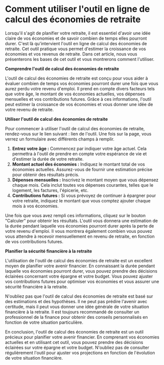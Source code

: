 Comment utiliser l'outil en ligne de calcul des économies de retraite
=====================================================================

Lorsqu'il s'agit de planifier votre retraite, il est essentiel d'avoir une idée claire de vos économies et de savoir combien de temps elles pourront durer. C'est là qu'intervient l'outil en ligne de calcul des économies de retraite. Cet outil pratique vous permet d'estimer la croissance de vos économies et vos revenus de retraite. Dans cet article, nous vous présenterons les bases de cet outil et vous montrerons comment l'utiliser.

**Comprendre l'outil de calcul des économies de retraite**

L'outil de calcul des économies de retraite est conçu pour vous aider à évaluer combien de temps vos économies pourront durer une fois que vous aurez perdu votre revenu d'emploi. Il prend en compte divers facteurs tels que votre âge, le montant de vos économies actuelles, vos dépenses mensuelles et vos contributions futures. Grâce à ces informations, l'outil peut estimer la croissance de vos économies et vous donner une idée de votre revenu de retraite.

**Utiliser l'outil de calcul des économies de retraite**

Pour commencer à utiliser l'outil de calcul des économies de retraite, rendez-vous sur le lien suivant : lien de l'outil. Une fois sur la page, vous verrez un formulaire avec différents champs à remplir.

1. **Entrez votre âge :** Commencez par indiquer votre âge actuel. Cela permettra à l'outil de prendre en compte votre espérance de vie et d'estimer la durée de votre retraite.
2. **Montant actuel des économies :** Indiquez le montant total de vos économies actuelles. Assurez-vous de fournir une estimation précise pour obtenir des résultats précis.
3. **Dépenses mensuelles :** Inscrivez le montant moyen que vous dépensez chaque mois. Cela inclut toutes vos dépenses courantes, telles que le logement, les factures, l'épicerie, etc.
4. **Contributions futures :** Si vous prévoyez de continuer à épargner pour votre retraite, indiquez le montant que vous comptez ajouter chaque mois à vos économies.

Une fois que vous avez rempli ces informations, cliquez sur le bouton "Calculer" pour obtenir les résultats. L'outil vous donnera une estimation de la durée pendant laquelle vos économies pourront durer après la perte de votre revenu d'emploi. Il vous montrera également combien vous pouvez vous attendre à recevoir mensuellement en revenu de retraite, en fonction de vos contributions futures.

**Planifier la sécurité financière à la retraite**

L'utilisation de l'outil de calcul des économies de retraite est un excellent moyen de planifier votre avenir financier. En connaissant la durée pendant laquelle vos économies pourront durer, vous pouvez prendre des décisions éclairées concernant votre épargne et votre budget. Vous pouvez ajuster vos contributions futures pour optimiser vos économies et vous assurer une sécurité financière à la retraite.

N'oubliez pas que l'outil de calcul des économies de retraite est basé sur des estimations et des hypothèses. Il ne peut pas prédire l'avenir avec certitude, mais il peut vous donner une idée générale de votre situation financière à la retraite. Il est toujours recommandé de consulter un professionnel de la finance pour obtenir des conseils personnalisés en fonction de votre situation particulière.

En conclusion, l'outil de calcul des économies de retraite est un outil précieux pour planifier votre avenir financier. En comprenant vos économies actuelles et en utilisant cet outil, vous pouvez prendre des décisions éclairées sur votre épargne et votre budget. N'oubliez pas de consulter régulièrement l'outil pour ajuster vos projections en fonction de l'évolution de votre situation financière.
